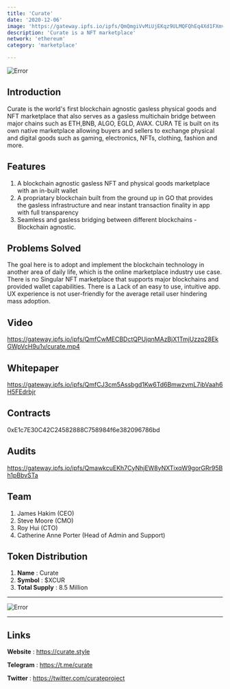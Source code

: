 ```yaml
---
title: 'Curate'
date: '2020-12-06'
image: 'https://gateway.ipfs.io/ipfs/QmQmgiVvMiUjEKqz9ULMQFQhEq4Xd1FXmvhphAJhM3mQk6'
description: 'Curate is a NFT marketplace'
network: 'ethereum'
category: 'marketplace'

---
```


![Error](https://gateway.ipfs.io/ipfs/QmbAYp8qRYeJddb6d5dehzz4pya1rjk7h46tGdx5f9NBxn)

## Introduction

Curate is the world's first blockchain agnostic gasless physical goods and
NFT marketplace that also serves as a gasless multichain bridge between
major chains such as ETH,BNB, ALGO, EGLD, AVAX. CURɅ TE is built on its own native marketplace allowing buyers and sellers to exchange physical and digital goods such as gaming, electronics, NFTs,
clothing, fashion and more.


## Features

1. A blockchain agnostic gasless NFT and physical goods marketplace
with an in-built wallet
3. A propriatary blockchain built from the ground up in GO that provides
the gasless infrastructure and near instant transaction finality in app
with full transparency 
4. Seamless and gasless bridging between different blockchains -
Blockchain agnostic.

## Problems Solved

The goal here is to adopt and implement the blockchain technology in another area of daily life, which is the online marketplace industry use case. There is no Singular NFT marketplace that supports major blockchains and provided wallet capabilities. There is a Lack of an easy to use, intuitive app. UX experience is not user-friendly for the average retail user hindering mass adoption.


## Video

https://gateway.ipfs.io/ipfs/QmfCwMECBDctQPUjqnMAzBjX1TmjUzzq28EkGWpVcH9u1v/curate.mp4

## Whitepaper

https://gateway.ipfs.io/ipfs/QmfCJ3cm5Assbgd1Kw6Td6BmwzvmL7ibVaah6H5FEdrbjr

## Contracts

0xE1c7E30C42C24582888C758984f6e382096786bd

## Audits

https://gateway.ipfs.io/ipfs/QmawkcuEKh7CyNhjEW8yNXTixqW9gorGRr95Bh1pBbvSTa

## Team

1. James Hakim (CEO)
2. Steve Moore (CMO)
3. Roy Hui (CTO)
4. Catherine Anne Porter (Head of Admin and Support)


## Token Distribution

1. **Name** : Curate
2. **Symbol** : $XCUR
3. **Total Supply** : 8.5 Million

---

![Error](https://gateway.ipfs.io/ipfs/QmS8ab9Wt2wvLyDm9NP9YvCHgknWmUJiTvLVTWzSQJXrJM)


---

## Links

**Website** : <https://curate.style>

**Telegram** : <https://t.me/curate>

**Twitter** : <https://twitter.com/curateproject>



